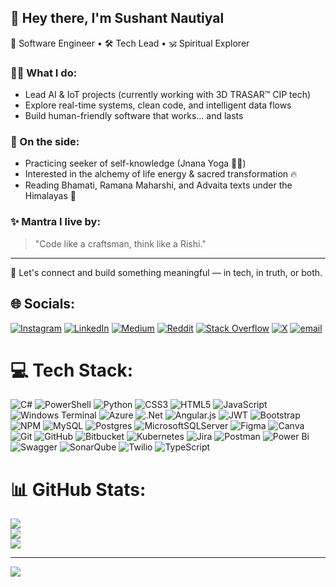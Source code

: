 ## 👋 Hey there, I'm Sushant Nautiyal
 
🧠 Software Engineer • 🛠️ Tech Lead • 🕉️ Spiritual Explorer
  
### 👨‍💻 What I do:
- Lead AI & IoT projects (currently working with 3D TRASAR™ CIP tech)
- Explore real-time systems, clean code, and intelligent data flows
- Build human-friendly software that works… and lasts
 
### 🌱 On the side:
- Practicing seeker of self-knowledge (Jnana Yoga 🧘‍♂️)
- Interested in the alchemy of life energy & sacred transformation 🔥
- Reading Bhamati, Ramana Maharshi, and Advaita texts under the Himalayas 📖
 
### ✨ Mantra I live by:
> "Code like a craftsman, think like a Rishi."
--- 
🔗 Let's connect and build something meaningful — in tech, in truth, or both.



## 🌐 Socials:
[![Instagram](https://img.shields.io/badge/Instagram-%23E4405F.svg?logo=Instagram&logoColor=white)](https://instagram.com/sush.clicks) [![LinkedIn](https://img.shields.io/badge/LinkedIn-%230077B5.svg?logo=linkedin&logoColor=white)](https://linkedin.com/in/sushantnautiyal) [![Medium](https://img.shields.io/badge/Medium-12100E?logo=medium&logoColor=white)](https://medium.com/@sushantnautiyal) [![Reddit](https://img.shields.io/badge/Reddit-%23FF4500.svg?logo=Reddit&logoColor=white)](https://reddit.com/user/sarvasva) [![Stack Overflow](https://img.shields.io/badge/-Stackoverflow-FE7A16?logo=stack-overflow&logoColor=white)](https://stackoverflow.com/users/sushant-nautiyal) [![X](https://img.shields.io/badge/X-black.svg?logo=X&logoColor=white)](https://x.com/NautiyalSushant) [![email](https://img.shields.io/badge/Email-D14836?logo=gmail&logoColor=white)](mailto:11csii57@gmail.com) 

# 💻 Tech Stack:
![C#](https://img.shields.io/badge/c%23-%23239120.svg?style=plastic&logo=csharp&logoColor=white) ![PowerShell](https://img.shields.io/badge/PowerShell-%235391FE.svg?style=plastic&logo=powershell&logoColor=white) ![Python](https://img.shields.io/badge/python-3670A0?style=plastic&logo=python&logoColor=ffdd54) ![CSS3](https://img.shields.io/badge/css3-%231572B6.svg?style=plastic&logo=css3&logoColor=white) ![HTML5](https://img.shields.io/badge/html5-%23E34F26.svg?style=plastic&logo=html5&logoColor=white) ![JavaScript](https://img.shields.io/badge/javascript-%23323330.svg?style=plastic&logo=javascript&logoColor=%23F7DF1E) ![Windows Terminal](https://img.shields.io/badge/Windows%20Terminal-%234D4D4D.svg?style=plastic&logo=windows-terminal&logoColor=white) ![Azure](https://img.shields.io/badge/azure-%230072C6.svg?style=plastic&logo=microsoftazure&logoColor=white) ![.Net](https://img.shields.io/badge/.NET-5C2D91?style=plastic&logo=.net&logoColor=white) ![Angular.js](https://img.shields.io/badge/angular.js-%23E23237.svg?style=plastic&logo=angularjs&logoColor=white) ![JWT](https://img.shields.io/badge/JWT-black?style=plastic&logo=JSON%20web%20tokens) ![Bootstrap](https://img.shields.io/badge/bootstrap-%238511FA.svg?style=plastic&logo=bootstrap&logoColor=white) ![NPM](https://img.shields.io/badge/NPM-%23CB3837.svg?style=plastic&logo=npm&logoColor=white) ![MySQL](https://img.shields.io/badge/mysql-4479A1.svg?style=plastic&logo=mysql&logoColor=white) ![Postgres](https://img.shields.io/badge/postgres-%23316192.svg?style=plastic&logo=postgresql&logoColor=white) ![MicrosoftSQLServer](https://img.shields.io/badge/Microsoft%20SQL%20Server-CC2927?style=plastic&logo=microsoft%20sql%20server&logoColor=white) ![Figma](https://img.shields.io/badge/figma-%23F24E1E.svg?style=plastic&logo=figma&logoColor=white) ![Canva](https://img.shields.io/badge/Canva-%2300C4CC.svg?style=plastic&logo=Canva&logoColor=white) ![Git](https://img.shields.io/badge/git-%23F05033.svg?style=plastic&logo=git&logoColor=white) ![GitHub](https://img.shields.io/badge/github-%23121011.svg?style=plastic&logo=github&logoColor=white) ![Bitbucket](https://img.shields.io/badge/bitbucket-%230047B3.svg?style=plastic&logo=bitbucket&logoColor=white) ![Kubernetes](https://img.shields.io/badge/kubernetes-%23326ce5.svg?style=plastic&logo=kubernetes&logoColor=white) ![Jira](https://img.shields.io/badge/jira-%230A0FFF.svg?style=plastic&logo=jira&logoColor=white) ![Postman](https://img.shields.io/badge/Postman-FF6C37?style=plastic&logo=postman&logoColor=white) ![Power Bi](https://img.shields.io/badge/power_bi-F2C811?style=plastic&logo=powerbi&logoColor=black) ![Swagger](https://img.shields.io/badge/-Swagger-%23Clojure?style=plastic&logo=swagger&logoColor=white) ![SonarQube](https://img.shields.io/badge/SonarQube-black?style=plastic&logo=sonarqube&logoColor=4E9BCD) ![Twilio](https://img.shields.io/badge/Twilio-F22F46?style=plastic&logo=Twilio&logoColor=white) ![TypeScript](https://img.shields.io/badge/typescript-%23007ACC.svg?style=plastic&logo=typescript&logoColor=white)
# 📊 GitHub Stats:
![](https://github-readme-stats.vercel.app/api?username=Sushant-Nautiyal&theme=merko&hide_border=false&include_all_commits=false&count_private=false)<br/>
![](https://nirzak-streak-stats.vercel.app/?user=Sushant-Nautiyal&theme=merko&hide_border=false)<br/>
![](https://github-readme-stats.vercel.app/api/top-langs/?username=Sushant-Nautiyal&theme=merko&hide_border=false&include_all_commits=false&count_private=false&layout=compact)

---
[![](https://visitcount.itsvg.in/api?id=Sushant-Nautiyal&icon=0&color=0)](https://visitcount.itsvg.in)

<!-- Proudly created with GPRM ( https://gprm.itsvg.in ) -->
